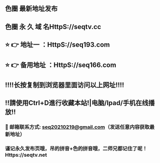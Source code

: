 ## 色圈 最新地址发布 
## 色圈 永 久 域 名HttpS://seqtv.cc
## ⭐️ 👉 地址一 ：HttpS://seq193.com
## ⭐️ 👉 备用地址 ：HttpS://seq166.com
## ‼️‼️长按复制到浏览器里面访问以上网址‼️‼️
## ‼️請使用Ctrl+D進行收藏本站!|电脑/Ipad/手机在线播放‼️
### 📧 邮箱联系方式: seq20210219@gmail.com（发送任意内容获取最新地址）
### 谨记永久发布页哦，吊的拼音+色的拼音哦，二师兄都记住了呢！Https://seqtv.net
